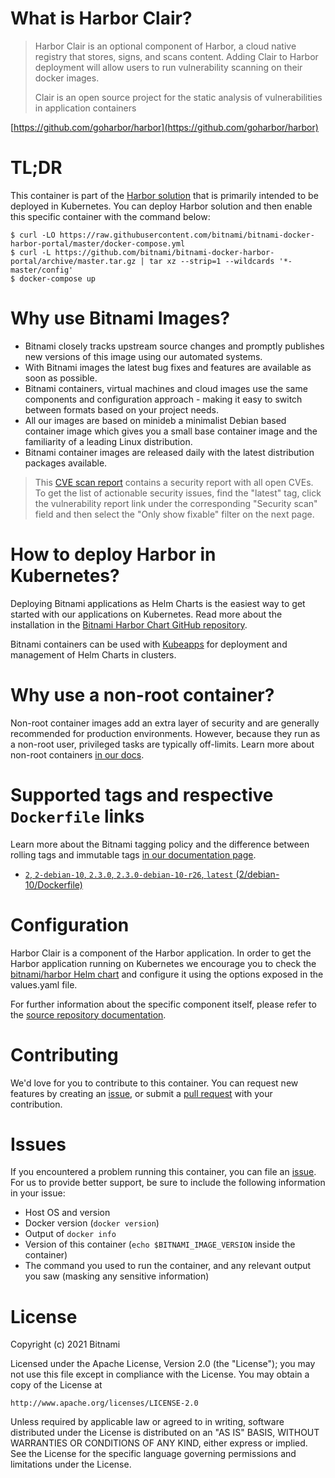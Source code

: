 # What is Harbor Clair?

> Harbor Clair is an optional component of Harbor, a cloud native registry that stores, signs, and scans content. Adding Clair to Harbor deployment will allow users to run vulnerability scanning on their docker images.
>
> Clair is an open source project for the static analysis of vulnerabilities in application containers

[https://github.com/goharbor/harbor](https://github.com/goharbor/harbor)

# TL;DR

This container is part of the [Harbor solution](https://github.com/bitnami/charts/tree/master/bitnami/harbor) that is primarily intended to be deployed in Kubernetes. You can deploy Harbor solution and then enable this specific container with the command below:

```console
$ curl -LO https://raw.githubusercontent.com/bitnami/bitnami-docker-harbor-portal/master/docker-compose.yml
$ curl -L https://github.com/bitnami/bitnami-docker-harbor-portal/archive/master.tar.gz | tar xz --strip=1 --wildcards '*-master/config'
$ docker-compose up
```

# Why use Bitnami Images?

* Bitnami closely tracks upstream source changes and promptly publishes new versions of this image using our automated systems.
* With Bitnami images the latest bug fixes and features are available as soon as possible.
* Bitnami containers, virtual machines and cloud images use the same components and configuration approach - making it easy to switch between formats based on your project needs.
* All our images are based on minideb a minimalist Debian based container image which gives you a small base container image and the familiarity of a leading Linux distribution.
* Bitnami container images are released daily with the latest distribution packages available.

> This [CVE scan report](https://quay.io/repository/bitnami/harbor-clair?tab=tags) contains a security report with all open CVEs. To get the list of actionable security issues, find the "latest" tag, click the vulnerability report link under the corresponding "Security scan" field and then select the "Only show fixable" filter on the next page.

# How to deploy Harbor in Kubernetes?

Deploying Bitnami applications as Helm Charts is the easiest way to get started with our applications on Kubernetes. Read more about the installation in the [Bitnami Harbor Chart GitHub repository](https://github.com/bitnami/charts/tree/master/bitnami/harbor).

Bitnami containers can be used with [Kubeapps](https://kubeapps.com/) for deployment and management of Helm Charts in clusters.

# Why use a non-root container?

Non-root container images add an extra layer of security and are generally recommended for production environments. However, because they run as a non-root user, privileged tasks are typically off-limits. Learn more about non-root containers [in our docs](https://docs.bitnami.com/tutorials/work-with-non-root-containers/).

# Supported tags and respective `Dockerfile` links

Learn more about the Bitnami tagging policy and the difference between rolling tags and immutable tags [in our documentation page](https://docs.bitnami.com/tutorials/understand-rolling-tags-containers/).


* [`2`, `2-debian-10`, `2.3.0`, `2.3.0-debian-10-r26`, `latest` (2/debian-10/Dockerfile)](https://github.com/bitnami/bitnami-docker-harbor-clair/blob/2.3.0-debian-10-r26/2/debian-10/Dockerfile)

# Configuration

Harbor Clair is a component of the Harbor application. In order to get the Harbor application running on Kubernetes we encourage you to check the [bitnami/harbor Helm chart](https://github.com/bitnami/charts/tree/master/bitnami/harbor) and configure it using the options exposed in the values.yaml file.

For further information about the specific component itself, please refer to the [source repository documentation](https://github.com/goharbor/harbor/tree/master/docs).

# Contributing

We'd love for you to contribute to this container. You can request new features by creating an [issue](https://github.com/bitnami/bitnami-docker-harbor-clair/issues), or submit a [pull request](https://github.com/bitnami/bitnami-docker-harbor-clair/pulls) with your contribution.

# Issues

If you encountered a problem running this container, you can file an [issue](https://github.com/bitnami/bitnami-docker-harbor-clair/issues/new). For us to provide better support, be sure to include the following information in your issue:

- Host OS and version
- Docker version (`docker version`)
- Output of `docker info`
- Version of this container (`echo $BITNAMI_IMAGE_VERSION` inside the container)
- The command you used to run the container, and any relevant output you saw (masking any sensitive information)

# License

Copyright (c) 2021 Bitnami

Licensed under the Apache License, Version 2.0 (the "License");
you may not use this file except in compliance with the License.
You may obtain a copy of the License at

    http://www.apache.org/licenses/LICENSE-2.0

Unless required by applicable law or agreed to in writing, software
distributed under the License is distributed on an "AS IS" BASIS,
WITHOUT WARRANTIES OR CONDITIONS OF ANY KIND, either express or implied.
See the License for the specific language governing permissions and
limitations under the License.

